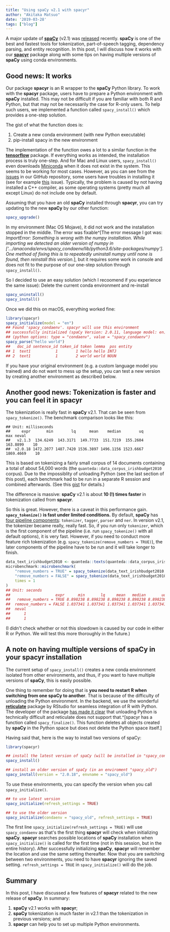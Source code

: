 ```yaml
---
title: "Using spaCy v2.1 with spacyr"
author: "Akitaka Matsuo"
date: '2019-03-28'
tags: ["blog"]
---
```




A major update of [**spaCy**](https://spacy.io) (v2.1) was [released](https://github.com/explosion/spaCy/releases/tag/v2.1.0) recently. **spaCy** is one of the best and fastest tools for tokenization, part-of-speech tagging, dependency parsing, and entity recognition. In this post, I will discuss how it works with our [**spacyr**](https://spacyr.quanteda.io) package along with some tips on having multiple versions of **spaCy** using conda environments.

## Good news: It works

Our package **spacyr** is an R wrapper to the **spaCy** Python library. To work with the **spacyr** package, users have to prepare a Python environment with  **spaCy** installed. This may not be difficult if you are familiar with both R and Python, but that may not be necessarily the case for R-only users. To help such users, we implemented a function called `spacy_install()` which provides a one-step solution.

The gist of what the function does is:

1. Create a new conda environment (with new Python executable)
2. pip-install spacy in the new environment 

The implementation of the function owes a lot to a similar function in the [**tensorflow**](https://www.tensorflow.org) package. If everything works as intended, the installation process is truly one-step. And for Mac and Linux users, `spacy_install()` even downloads [Miniconda](https://docs.conda.io/en/latest/miniconda.html) when it does not exist in the system. This seems to be working for most cases. However, as you can see from the [issues](https://github.com/quanteda/spacyr/issues?utf8=%E2%9C%93&q=is%3Aissue) in our GitHub repository, some users have troubles in installing it (see for example [this](https://github.com/quanteda/spacyr/issues/156) issue). Typically, the problem is caused by not having installed a C++ compiler, as some operating systems (pretty much all except Linux) do not include one by default. 

Assuming that you have an old **spaCy** installed through **spacyr**, you can try updating to the new **spaCy** by our other function:


```r
spacy_upgrade()
```

In my environment (Mac OS Mojave), it did not work and the installation stopped in the middle. The error was fixable^[The error message I got was: *ImportError: Something is wrong with the numpy installation. While importing we detected an older version of numpy in ['.../anaconda/envs/spacy_condaenv/lib/python3.6/site-packages/numpy']. One method of fixing this is to repeatedly uninstall numpy until none is found, then reinstall this version.*], but it requires some work in console and does not fit to the purpose of our one-step solution through `spacy_install()`.

So I decided to use an easy solution (which I recoomend if you experience the same issue): Delete the current conda environment and re-install


```r
spacy_uninstall() 
spacy_install()
```

Once we did this on macOS, everything worked fine:


```r
library(spacyr)
spacy_initialize(model = "en")
## Found 'spacy_condaenv'. spacyr will use this environment
## successfully initialized (spaCy Version: 2.0.11, language model: en)
## (python options: type = "condaenv", value = "spacy_condaenv")
spacy_parse("hello world")
##   doc_id sentence_id token_id token lemma  pos entity
## 1  text1           1        1 hello hello INTJ       
## 2  text1           1        2 world world NOUN
```

If you have your original environment (e.g. a custom language model you trained) and do not want to mess up the setup, you can test a new version by creating another environment as described below.


## Another good news: Tokenization is faster and you can feel it in spacyr

The tokenization is really fast in **spaCy** v2.1. That can be seen from `spacy_tokenize()`. The benchmark comparison looks like this:


```
## Unit: milliseconds
##     expr       min        lq      mean    median        uq       max neval
##   v2.1.3  134.6249  143.3171  149.7733  151.7219  155.2604  163.8899    10
##  v2.0.18 1472.2077 1487.7420 1536.3897 1496.1156 1523.6667 1869.4669    10
```

This is based on tokenizing a fairly small corpus of 14 documents containing a total of about 54,000 words (the `quanteda::data_corpus_irishbudget2010` corpus).  Due to the impossiblity of unloading Python (see the last section of this post), each benchmark had to be run in a separate R session and combined afterwards. (See this [gist](https://gist.github.com/amatsuo/7f64299310a110bd8158e3c2b262ff0b) for details.)

The difference is massive: **spaCy** v2.1 is about **10 (!) times faster** in tokenization called from **spacyr**.

So this is great.  However, there is a caveat in this performance gain. **`spacy_tokenize()` is fast under limited conditions.** By default, **spaCy** has [four pipeline components](https://spacy.io/usage/processing-pipelines): `tokenizer`, `tagger`, `parser` and `ner`. In version v2.1, the tokenizer became really, really fast. So, if you run only `tokenizer`, which is the first component of the pipeline (i.e. run `spacy_tokenize()` with all default options), it is very fast. However, if you need to conduct more feature rich tokenization (e.g. `spacy_tokenize(remove_numbers = TRUE)`), the later components of the pipeline have to be run and it will take longer to finish.


```r
data_text_irishbudget2010 <- quanteda::texts(quanteda::data_corpus_irishbudget2010)
microbenchmark::microbenchmark(
    "remove_numbers = TRUE" = spacy_tokenize(data_text_irishbudget2010, remove_numbers = TRUE),
    "remove_numbers = FALSE" = spacy_tokenize(data_text_irishbudget2010),
    times = 1
)
## Unit: seconds
##                    expr      min       lq     mean   median       uq      max
##   remove_numbers = TRUE 8.898238 8.898238 8.898238 8.898238 8.898238 8.898238
##  remove_numbers = FALSE 1.037341 1.037341 1.037341 1.037341 1.037341 1.037341
##  neval
##      1
##      1
```

(I didn't check whether or not this slowdown is caused by our code in either R or Python.  We will test this more thoroughly in the future.)


## A note on having multiple versions of spaCy in your spacyr installation

The current setup of `spacy_install()` creates a new conda environment isolated from other environments, and thus, if you want to have multiple versions of **spaCy**, this is easily possible.

One thing to remember for doing that is **you need to restart R when switching from one spaCy to another**. That is because of the difficulty of unloading the Python environment.  In the backend, we use the wonderful [**reticulate**](https://github.com/rstudio/reticulate/) package by RStudio for seamless integration of R with Python. The developer of the package [has made it clear](https://github.com/rstudio/reticulate/issues/27#issuecomment-288728371) that unloading Python is technically difficult and reticulate does not support that.^[spacyr has a function called `spacy_finalize()`. This function deletes all objects created by **spaCy** in the Python space but does not delete the Python space itself.]

Having said that, here is the way to install two versions of spaCy:


```r
library(spacyr)

## install the latest version of spaCy (will be installed in "spacy_condaenv")
spacy_install()

## install an older version of spaCy (in an enviroment "spacy_old")
spacy_install(version = "2.0.18", envname = "spacy_old")
```

To use these environments, you can specify the version when you call `spacy_initialize()`.


```r
## to use latest version
spacy_initialize(refresh_settings = TRUE)

## to use the older version
spacy_initialize(condaenv = "spacy_old", refresh_settings = TRUE)
```

The first line `spacy_initialize(refresh_settings = TRUE)` will use `spacy_condaenv` as that's the first thing **spacyr** will check when initializing **spaCy**. **spacyr** searches possible locations of **spaCy** installation when `spacy_initialize()` is called for the first time (not in this session, but in the entire history). After successfully initializing **spaCy**, **spacyr** will remember the location and use the same setting thereafter. Now that you are switching between two environments, you need to have **spacyr** ignoring the saved setting. `refresh_settings = TRUE` in `spacy_initialize()` will do the job.

## Summary

In this post, I have discussed a few features of **spacyr** related to the new release of **spaCy**. In summary:

1. **spaCy** v2.1 works with **spacyr**;
2. **spaCy** tokenization is much faster in v2.1 than the tokenization in previous versions; and
3. **spacyr** can help you to set up multiple Python environments.



